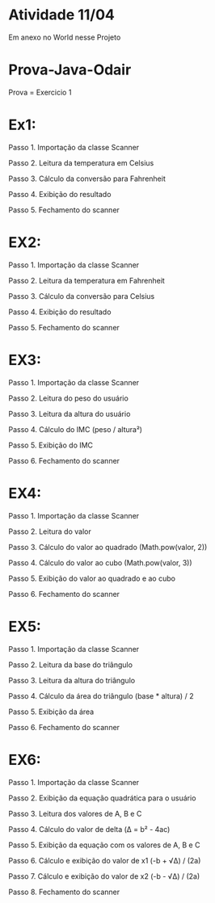 # Atividade 11/04

Em anexo no World nesse Projeto

# Prova-Java-Odair

Prova = Exercicio 1
# Ex1: 
Passo 1. Importação da classe Scanner

Passo 2. Leitura da temperatura em Celsius

Passo 3. Cálculo da conversão para Fahrenheit

Passo 4. Exibição do resultado

Passo 5. Fechamento do scanner

# EX2:
Passo 1. Importação da classe Scanner

Passo 2. Leitura da temperatura em Fahrenheit

Passo 3. Cálculo da conversão para Celsius

Passo 4. Exibição do resultado

Passo 5. Fechamento do scanner

# EX3:
Passo 1. Importação da classe Scanner

Passo 2. Leitura do peso do usuário

Passo 3. Leitura da altura do usuário

Passo 4. Cálculo do IMC (peso / altura²)

Passo 5. Exibição do IMC

Passo 6. Fechamento do scanner

# EX4:
Passo 1. Importação da classe Scanner

Passo 2. Leitura do valor

Passo 3. Cálculo do valor ao quadrado (Math.pow(valor, 2))

Passo 4. Cálculo do valor ao cubo (Math.pow(valor, 3))

Passo 5. Exibição do valor ao quadrado e ao cubo

Passo 6. Fechamento do scanner

# EX5:
Passo 1. Importação da classe Scanner

Passo 2. Leitura da base do triângulo

Passo 3. Leitura da altura do triângulo

Passo 4. Cálculo da área do triângulo (base * altura) / 2

Passo 5. Exibição da área

Passo 6. Fechamento do scanner

# EX6:
Passo 1. Importação da classe Scanner

Passo 2. Exibição da equação quadrática para o usuário

Passo 3. Leitura dos valores de A, B e C

Passo 4. Cálculo do valor de delta (Δ = b² - 4ac)

Passo 5. Exibição da equação com os valores de A, B e C

Passo 6. Cálculo e exibição do valor de x1 (-b + √Δ) / (2a)

Passo 7. Cálculo e exibição do valor de x2 (-b - √Δ) / (2a)

Passo 8. Fechamento do scanner
